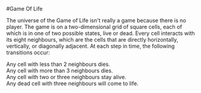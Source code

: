 #Game Of Life

The universe of the Game of Life isn't really a game because there is no player. The game is on a two-dimensional grid of square cells, each of which is in one of two possible states, live or dead. Every cell interacts with its eight neighbours, which are the cells that are directly horizontally, vertically, or diagonally adjacent. At each step in time, the following transitions occur:

Any cell with less than 2 neighbours dies.  
Any cell with more than 3 neighbours dies.  
Any cell with two or three neighbours stay alive.  
Any dead cell with three neighbours will come to life.  
